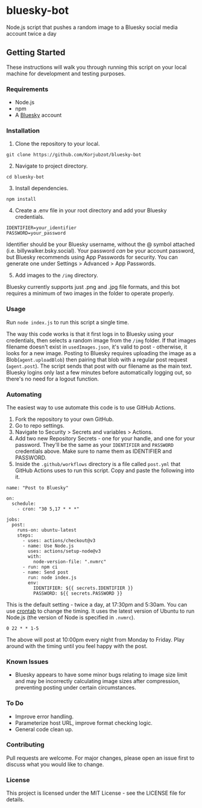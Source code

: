 # bluesky-bot
Node.js script that pushes a random image to a Bluesky social media account twice a day

## Getting Started

These instructions will walk you through running this script on your local machine for development and testing purposes.

### Requirements

- Node.js
- npm
- A [Bluesky](https://bsky.app/) account

### Installation

1. Clone the repository to your local.
```
git clone https://github.com/Korjubzot/bluesky-bot
```
2. Navigate to project directory.
```
cd bluesky-bot
```
3. Install dependencies.
```
npm install
```
4. Create a .env file in your root directory and add your Bluesky credentials.
```
IDENTIFIER=your_identifier
PASSWORD=your_password
```
Identifier should be your Bluesky username, without the @ symbol attached (i.e. billywalker.bsky.social). Your password _can_ be your account password, but Bluesky recommends using App Passwords for security. You can generate one under Settings > Advanced > App Passwords.

5. Add images to the ```/img``` directory.

Bluesky currently supports just .png and .jpg file formats, and this bot requires a minimum of two images in the folder to operate properly.

### Usage

Run ```node index.js``` to run this script a single time. 

The way this code works is that it first logs in to Bluesky using your credentials, then selects a random image from the ```/img``` folder. If that images filename doesn't exist in ```usedImages.json```, it's valid to post - otherwise, it looks for a new image. 
Posting to Bluesky requires uploading the image as a Blob(```agent.uploadBlob```) then pairing that blob with a regular post request (```agent.post```). The script sends that post with our filename as the main text. Bluesky logins only last a few minutes before automatically logging out, so there's no need for a logout function.

### Automating

The easiest way to use automate this code is to use GitHub Actions.

1. Fork the repository to your own GitHub.
2. Go to repo settings.
3. Navigate to Security > Secrets and variables > Actions.
4. Add two new Repository Secrets - one for your handle, and one for your password. They'll be the same as your ```IDENTIFIER``` and ```PASSWORD``` credentials above. Make sure to name them as IDENTIFIER and PASSWORD.
5. Inside the ```.github/workflows``` directory is a file called ```post.yml``` that GitHub Actions uses to run this script. Copy and paste the following into it.
```
name: "Post to Bluesky"

on:
  schedule: 
    - cron: "30 5,17 * * *"

jobs:
  post:
    runs-on: ubuntu-latest
    steps:
      - uses: actions/checkout@v3
      - name: Use Node.js
        uses: actions/setup-node@v3
        with:
          node-version-file: ".nvmrc"
      - run: npm ci
      - name: Send post
        run: node index.js
        env:
          IDENTIFIER: ${{ secrets.IDENTIFIER }}
          PASSWORD: ${{ secrets.PASSWORD }}
```
This is the default setting - twice a day, at 17:30pm and 5:30am. You can use [crontab](https://crontab.guru/) to change the timing. It uses the latest version of Ubuntu to run Node.js (the version of Node is specified in ```.nvmrc```).

```
0 22 * * 1-5
```
The above will post at 10:00pm every night from Monday to Friday. Play around with the timing until you feel happy with the post.

### Known Issues

- Bluesky appears to have some minor bugs relating to image size limit and may be incorrectly calculating image sizes after compression, preventing posting under certain circumstances.

### To Do

- Improve error handling.
- Parameterize host URL, improve format checking logic.
- General code clean up.

### Contributing

Pull requests are welcome. For major changes, please open an issue first to discuss what you would like to change.

### License

This project is licensed under the MIT License - see the LICENSE file for details.
